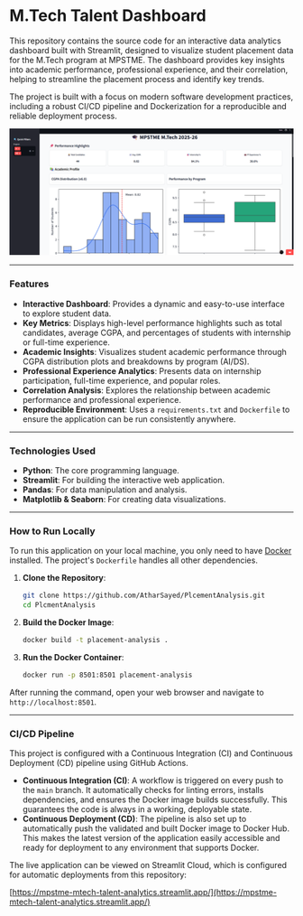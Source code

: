 # M.Tech Talent Dashboard

This repository contains the source code for an interactive data analytics dashboard built with Streamlit, designed to visualize student placement data for the M.Tech program at MPSTME. The dashboard provides key insights into academic performance, professional experience, and their correlation, helping to streamline the placement process and identify key trends.

The project is built with a focus on modern software development practices, including a robust CI/CD pipeline and Dockerization for a reproducible and reliable deployment process.

![Dashboard Preview](images/Dashboard_image.png)

-----

### Features

  * **Interactive Dashboard**: Provides a dynamic and easy-to-use interface to explore student data.
  * **Key Metrics**: Displays high-level performance highlights such as total candidates, average CGPA, and percentages of students with internship or full-time experience.
  * **Academic Insights**: Visualizes student academic performance through CGPA distribution plots and breakdowns by program (AI/DS).
  * **Professional Experience Analytics**: Presents data on internship participation, full-time experience, and popular roles.
  * **Correlation Analysis**: Explores the relationship between academic performance and professional experience.
  * **Reproducible Environment**: Uses a `requirements.txt` and `Dockerfile` to ensure the application can be run consistently anywhere.

-----

### Technologies Used

  * **Python**: The core programming language.
  * **Streamlit**: For building the interactive web application.
  * **Pandas**: For data manipulation and analysis.
  * **Matplotlib & Seaborn**: For creating data visualizations.

-----

### How to Run Locally

To run this application on your local machine, you only need to have [Docker](https://www.docker.com/get-started/) installed. The project's `Dockerfile` handles all other dependencies.

1.  **Clone the Repository**:
    ```bash
    git clone https://github.com/AtharSayed/PlcementAnalysis.git
    cd PlcmentAnalysis
    ```
2.  **Build the Docker Image**:
    ```bash
    docker build -t placement-analysis .
    ```
3.  **Run the Docker Container**:
    ```bash
    docker run -p 8501:8501 placement-analysis
    ```

After running the command, open your web browser and navigate to `http://localhost:8501`.

-----

### CI/CD Pipeline

This project is configured with a Continuous Integration (CI) and Continuous Deployment (CD) pipeline using GitHub Actions.

  * **Continuous Integration (CI)**: A workflow is triggered on every push to the `main` branch. It automatically checks for linting errors, installs dependencies, and ensures the Docker image builds successfully. This guarantees the code is always in a working, deployable state.
  * **Continuous Deployment (CD)**: The pipeline is also set up to automatically push the validated and built Docker image to Docker Hub. This makes the latest version of the application easily accessible and ready for deployment to any environment that supports Docker.

The live application can be viewed on Streamlit Cloud, which is configured for automatic deployments from this repository:

[https://mpstme-mtech-talent-analytics.streamlit.app/](https://mpstme-mtech-talent-analytics.streamlit.app/)